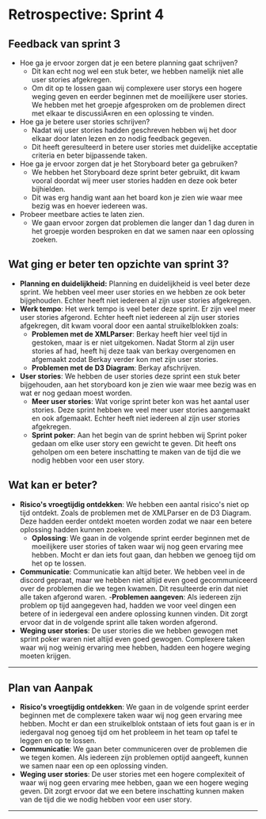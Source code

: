 # Retrospective: Sprint 4

## Feedback van sprint 3
- Hoe ga je ervoor zorgen dat je een betere planning gaat schrijven?
    - Dit kan echt nog wel een stuk beter, we hebben namelijk niet alle user stories afgekregen.
    - Om dit op te lossen gaan wij complexere user storys een hogere weging geven en eerder beginnen met de moeilijkere user stories. We hebben met het groepje afgesproken om de problemen direct met elkaar te discussiÃ«ren en een oplossing te vinden.
- Hoe ga je betere user stories schrijven?
    - Nadat wij user stories hadden geschreven hebben wij het door elkaar door laten lezen en zo nodig feedback gegeven.
    - Dit heeft geresulteerd in betere user stories met duidelijke acceptatie criteria en beter bijpassende taken.
- Hoe ga je ervoor zorgen dat je het Storyboard beter ga gebruiken?
    - We hebben het Storyboard deze sprint beter gebruikt, dit kwam vooral doordat wij meer user stories hadden en deze ook beter bijhielden.
    - Dit was erg handig want aan het board kon je zien wie waar mee bezig was en hoever iedereen was.
- Probeer meetbare acties te laten zien.
    - We gaan ervoor zorgen dat problemen die langer dan 1 dag duren in het groepje worden besproken en dat we samen naar een oplossing zoeken.


## Wat ging er beter ten opzichte van sprint 3?
- **Planning en duidelijkheid:** Planning en duidelijkheid is veel beter deze sprint. We hebben veel meer user stories en we hebben ze ook beter bijgehouden. Echter heeft niet iedereen al zijn user stories afgekregen.
- **Werk tempo**: Het werk tempo is veel beter deze sprint. Er zijn veel meer user stories afgerond. Echter heeft niet iedereen al zijn user stories afgekregen, dit kwam vooral door een aantal struikelblokken zoals:
    - **Problemen met de XMLParser**: Berkay heeft hier veel tijd in gestoken, maar is er niet uitgekomen. Nadat Storm al zijn user stories af had, heeft hij deze taak van berkay overgenomen en afgemaakt zodat Berkay verder kon met zijn user stories.
    - **Problemen met de D3 Diagram**: Berkay afschrijven.
- **User stories**: We hebben de user stories deze sprint een stuk beter bijgehouden, aan het storyboard kon je zien wie waar mee bezig was en wat er nog gedaan moest worden.
    - **Meer user stories**: Wat vorige sprint beter kon was het aantal user stories. Deze sprint hebben we veel meer user stories aangemaakt en ook afgemaakt. Echter heeft niet iedereen al zijn user stories afgekregen.
    - **Sprint poker**: Aan het begin van de sprint hebben wij Sprint poker gedaan om elke user story een gewicht te geven. Dit heeft ons geholpen om een betere inschatting te maken van de tijd die we nodig hebben voor een user story.

## Wat kan er beter?
- **Risico's vroegtijdig ontdekken**: We hebben een aantal risico's niet op tijd ontdekt. Zoals de problemen met de XMLParser en de D3 Diagram. Deze hadden eerder ontdekt moeten worden zodat we naar een betere oplossing hadden kunnen zoeken.
    - **Oplossing**: We gaan in de volgende sprint eerder beginnen met de moeilijkere user stories of taken waar wij nog geen ervaring mee hebben. Mocht er dan iets fout gaan, dan hebben we genoeg tijd om het op te lossen.
- **Communicatie**: Communicatie kan altijd beter. We hebben veel in de discord gepraat, maar we hebben niet altijd even goed gecommuniceerd over de problemen die we tegen kwamen. Dit resulteerde erin dat niet alle taken afgerond waren.
  -**Problemen aangeven**: Als iedereen zijn problem op tijd aangegeven had, hadden we voor veel dingen een betere of in iedergeval een andere oplossing kunnen vinden. Dit zorgt ervoor dat in de volgende sprint alle taken worden afgerond.
- **Weging user stories**: De user stories die we hebben gewogen met sprint poker waren niet altijd even goed gewogen. Complexere taken waar wij nog weinig ervaring mee hebben, hadden een hogere weging moeten krijgen.

---

## Plan van Aanpak
- **Risico's vroegtijdig ontdekken**: We gaan in de volgende sprint eerder beginnen met de complexere taken waar wij nog geen ervaring mee hebben. Mocht er dan een struikelblok ontstaan of iets fout gaan is er in iedergaval nog genoeg tijd om het probleem in het team op tafel te leggen en op te lossen.
- **Communicatie**: We gaan beter communiceren over de problemen die we tegen komen. Als iedereen zijn problemen optijd aangeeft, kunnen we samen naar een op een oplossing vinden.
- **Weging user stories**: De user stories met een hogere complexiteit of waar wij nog geen ervaring mee hebben, gaan we een hogere weging geven. Dit zorgt ervoor dat we een betere inschatting kunnen maken van de tijd die we nodig hebben voor een user story.

---
